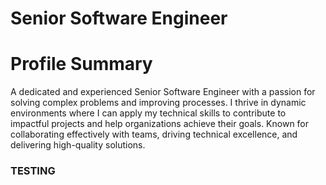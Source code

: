# Senior Software Engineer

# Profile Summary
A dedicated and experienced Senior Software Engineer with a passion
for solving complex problems and improving processes. I thrive in
dynamic environments where I can apply my technical skills to
contribute to impactful projects and help organizations achieve their
goals. Known for collaborating effectively with teams, driving technical
excellence, and delivering high-quality solutions.

### TESTING
